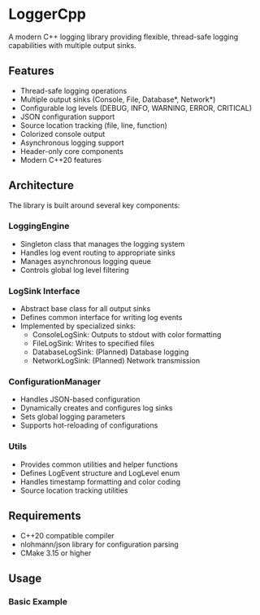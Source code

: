 # LoggerCpp

A modern C++ logging library providing flexible, thread-safe logging capabilities with multiple output sinks.

## Features

- Thread-safe logging operations
- Multiple output sinks (Console, File, Database*, Network*)
- Configurable log levels (DEBUG, INFO, WARNING, ERROR, CRITICAL)
- JSON configuration support
- Source location tracking (file, line, function)
- Colorized console output
- Asynchronous logging support
- Header-only core components
- Modern C++20 features

## Architecture

The library is built around several key components:

### LoggingEngine
- Singleton class that manages the logging system
- Handles log event routing to appropriate sinks
- Manages asynchronous logging queue
- Controls global log level filtering

### LogSink Interface
- Abstract base class for all output sinks
- Defines common interface for writing log events
- Implemented by specialized sinks:
  - ConsoleLogSink: Outputs to stdout with color formatting
  - FileLogSink: Writes to specified files
  - DatabaseLogSink: (Planned) Database logging
  - NetworkLogSink: (Planned) Network transmission

### ConfigurationManager
- Handles JSON-based configuration
- Dynamically creates and configures log sinks
- Sets global logging parameters
- Supports hot-reloading of configurations

### Utils
- Provides common utilities and helper functions
- Defines LogEvent structure and LogLevel enum
- Handles timestamp formatting and color coding
- Source location tracking utilities

## Requirements

- C++20 compatible compiler
- nlohmann/json library for configuration parsing
- CMake 3.15 or higher

## Usage

### Basic Example